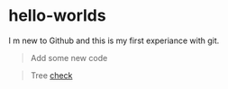 # hello-worlds
I m new to Github and this is my first experiance with git.


> Add some new code 

> Tree [check](./tree.cpp)
